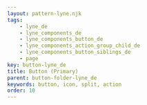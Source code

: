 ```yaml
---
layout: pattern-lyne.njk
tags: 
    - lyne_de
    - lyne_components_de
    - lyne_components_button_de
    - lyne_components_action_group_child_de
    - lyne_components_button_siblings_de
    - page
key: button-lyne_de
title: Button (Primary)
parent: button-folder-lyne_de
keywords: button, icon, split, action
order: 10
---
```

